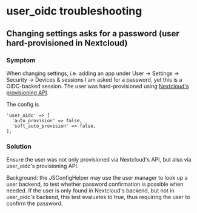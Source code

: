 # user_oidc troubleshooting

## Changing settings asks for a password (user hard-provisioned in Nextcloud)

### Symptom

When changing settings, i.e. adding an app under User -> Settings -> Security -> Devices & sessions I am asked for a password, yet this is a OIDC-backed session. The user was hard-provisioned using [Nextcloud's provisioning API][1].

The config is

```
'user_oidc' => [
  'auto_provision' => false,
  'soft_auto_provision' => false,
],
```


### Solution

Ensure the user was not only provisioned via Nextcloud's API, but also via user_oidc's provisioning API.

Background: the JSConfigHelper may use the user manager to look up a user backend, to test whether password confirmation is possible when needed. If the user is only found in Nextcloud's backend, but not in user_oidc's backend, this test evaluates to true, thus requiring the user to confirm the password.

[1]: https://docs.nextcloud.com/server/latest/admin_manual/configuration_user/user_provisioning_api.html "Nextcloud: User provisioning API"
